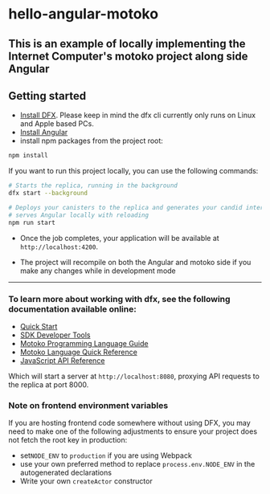 # hello-angular-motoko
This is an example of locally implementing the Internet Computer's motoko project along side Angular
-----
## Getting started

- [Install DFX](https://sdk.dfinity.org/docs/quickstart/local-quickstart.html). Please keep in mind the dfx cli currently only runs on Linux and Apple based PCs.
- [Install Angular](https://angular.io/guide/setup-local)
- install npm packages from the project root:

```bash
npm install
```


If you want to run this project locally, you can use the following commands:

```bash
# Starts the replica, running in the background
dfx start --background

# Deploys your canisters to the replica and generates your candid interface
# serves Angular locally with reloading
npm run start
```
- Once the job completes, your application will be available at `http://localhost:4200`.


- The project will recompile on both the Angular and motoko side if you make any changes while in development mode

-----

### To learn more about working with dfx, see the following documentation available online:

- [Quick Start](https://sdk.dfinity.org/docs/quickstart/quickstart-intro.html)
- [SDK Developer Tools](https://sdk.dfinity.org/docs/developers-guide/sdk-guide.html)
- [Motoko Programming Language Guide](https://sdk.dfinity.org/docs/language-guide/motoko.html)
- [Motoko Language Quick Reference](https://sdk.dfinity.org/docs/language-guide/language-manual.html)
- [JavaScript API Reference](https://erxue-5aaaa-aaaab-qaagq-cai.raw.ic0.app)



Which will start a server at `http://localhost:8080`, proxying API requests to the replica at port 8000.

### Note on frontend environment variables

If you are hosting frontend code somewhere without using DFX, you may need to make one of the following adjustments to ensure your project does not fetch the root key in production:

- set`NODE_ENV` to `production` if you are using Webpack
- use your own preferred method to replace `process.env.NODE_ENV` in the autogenerated declarations
- Write your own `createActor` constructor